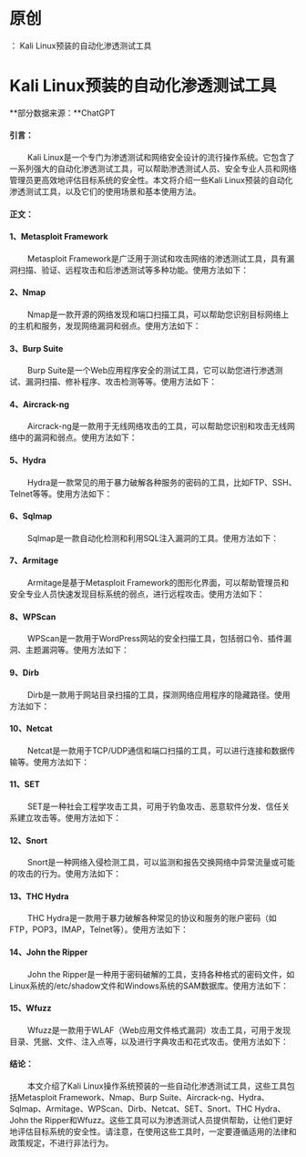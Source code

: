 # 原创
：  Kali Linux预装的自动化渗透测试工具

# Kali Linux预装的自动化渗透测试工具

**部分数据来源：**ChatGPT

#### 引言：

        Kali Linux是一个专门为渗透测试和网络安全设计的流行操作系统。它包含了一系列强大的自动化渗透测试工具，可以帮助渗透测试人员、安全专业人员和网络管理员更高效地评估目标系统的安全性。本文将介绍一些Kali Linux预装的自动化渗透测试工具，以及它们的使用场景和基本使用方法。

#### 正文：

#### 1、Metasploit Framework

        Metasploit Framework是广泛用于测试和攻击网络的渗透测试工具，具有漏洞扫描、验证、远程攻击和后渗透测试等多种功能。使用方法如下：

#### 2、Nmap

        Nmap是一款开源的网络发现和端口扫描工具，可以帮助您识别目标网络上的主机和服务，发现网络漏洞和弱点。使用方法如下：

#### 3、Burp Suite

        Burp Suite是一个Web应用程序安全的测试工具，它可以助您进行渗透测试、漏洞扫描、修补程序、攻击检测等等。使用方法如下：

#### 4、Aircrack-ng

        Aircrack-ng是一款用于无线网络攻击的工具，可以帮助您识别和攻击无线网络中的漏洞和弱点。使用方法如下：

#### 5、Hydra

        Hydra是一款常见的用于暴力破解各种服务的密码的工具，比如FTP、SSH、Telnet等等。使用方法如下：

#### 6、Sqlmap

        Sqlmap是一款自动化检测和利用SQL注入漏洞的工具。使用方法如下：

#### 7、Armitage

        Armitage是基于Metasploit Framework的图形化界面，可以帮助管理员和安全专业人员快速发现目标系统的弱点，进行远程攻击。使用方法如下：

#### 8、WPScan

        WPScan是一款用于WordPress网站的安全扫描工具，包括弱口令、插件漏洞、主题漏洞等。使用方法如下：

#### 9、Dirb

        Dirb是一款用于网站目录扫描的工具，探测网络应用程序的隐藏路径。使用方法如下：

#### 10、Netcat

        Netcat是一款用于TCP/UDP通信和端口扫描的工具，可以进行连接和数据传输等。使用方法如下：

#### 11、SET

        SET是一种社会工程学攻击工具，可用于钓鱼攻击、恶意软件分发、信任关系建立攻击等。使用方法如下：

#### 12、Snort

        Snort是一种网络入侵检测工具，可以监测和报告交换网络中异常流量或可能的攻击的行为。使用方法如下：

#### 13、THC Hydra

        THC Hydra是一款用于暴力破解各种常见的协议和服务的账户密码（如FTP，POP3，IMAP，Telnet等）。使用方法如下：

#### 14、John the Ripper

        John the Ripper是一种用于密码破解的工具，支持各种格式的密码文件，如Linux系统的/etc/shadow文件和Windows系统的SAM数据库。使用方法如下：

#### 15、Wfuzz

        Wfuzz是一款用于WLAF（Web应用文件格式漏洞）攻击工具，可用于发现目录、凭据、文件、注入点等，以及进行字典攻击和花式攻击。使用方法如下：

#### 结论：

        本文介绍了Kali Linux操作系统预装的一些自动化渗透测试工具，这些工具包括Metasploit Framework、Nmap、Burp Suite、Aircrack-ng、Hydra、Sqlmap、Armitage、WPScan、Dirb、Netcat、SET、Snort、THC Hydra、John the Ripper和Wfuzz。这些工具可以为渗透测试人员提供帮助，让他们更好地评估目标系统的安全性。请注意，在使用这些工具时，一定要遵循适用的法律和政策规定，不进行非法行为。
